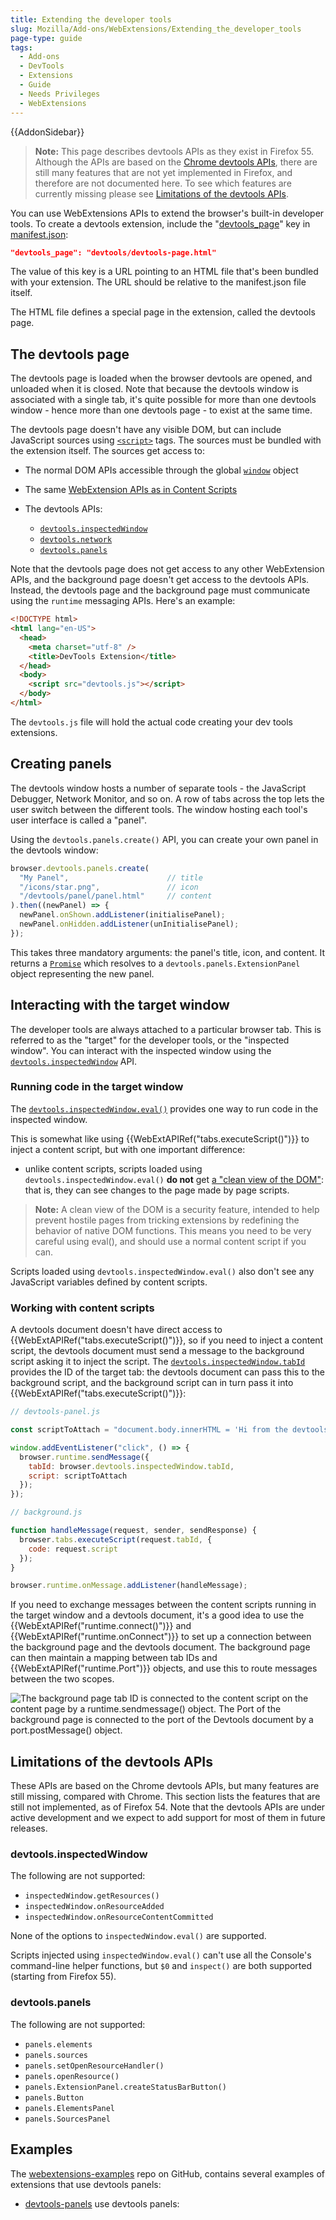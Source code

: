 ```yaml
---
title: Extending the developer tools
slug: Mozilla/Add-ons/WebExtensions/Extending_the_developer_tools
page-type: guide
tags:
  - Add-ons
  - DevTools
  - Extensions
  - Guide
  - Needs Privileges
  - WebExtensions
---
```


{{AddonSidebar}}

> **Note:** This page describes devtools APIs as they exist in Firefox 55. Although the APIs are based on the [Chrome devtools APIs](https://developer.chrome.com/docs/extensions/mv3/devtools/), there are still many features that are not yet implemented in Firefox, and therefore are not documented here. To see which features are currently missing please see [Limitations of the devtools APIs](#limitations_of_the_devtools_apis).

You can use WebExtensions APIs to extend the browser's built-in developer tools. To create a devtools extension, include the "[devtools_page](/en-US/docs/Mozilla/Add-ons/WebExtensions/manifest.json/devtools_page)" key in [manifest.json](/en-US/docs/Mozilla/Add-ons/WebExtensions/manifest.json):

```json
"devtools_page": "devtools/devtools-page.html"
```

The value of this key is a URL pointing to an HTML file that's been bundled with your extension. The URL should be relative to the manifest.json file itself.

The HTML file defines a special page in the extension, called the devtools page.

## The devtools page

The devtools page is loaded when the browser devtools are opened, and unloaded when it is closed. Note that because the devtools window is associated with a single tab, it's quite possible for more than one devtools window - hence more than one devtools page - to exist at the same time.

The devtools page doesn't have any visible DOM, but can include JavaScript sources using [`<script>`](/en-US/docs/Web/HTML/Element/script) tags. The sources must be bundled with the extension itself. The sources get access to:

- The normal DOM APIs accessible through the global [`window`](/en-US/docs/Web/API/Window) object
- The same [WebExtension APIs as in Content Scripts](/en-US/docs/Mozilla/Add-ons/WebExtensions/Content_scripts#webextension_apis)
- The devtools APIs:

  - [`devtools.inspectedWindow`](/en-US/docs/Mozilla/Add-ons/WebExtensions/API/devtools/inspectedWindow)
  - [`devtools.network`](/en-US/docs/Mozilla/Add-ons/WebExtensions/API/devtools/network)
  - [`devtools.panels`](/en-US/docs/Mozilla/Add-ons/WebExtensions/API/devtools/panels)

Note that the devtools page does not get access to any other WebExtension APIs, and the background page doesn't get access to the devtools APIs. Instead, the devtools page and the background page must communicate using the `runtime` messaging APIs. Here's an example:

```html
<!DOCTYPE html>
<html lang="en-US">
  <head>
    <meta charset="utf-8" />
    <title>DevTools Extension</title>
  </head>
  <body>
    <script src="devtools.js"></script>
  </body>
</html>
```

The `devtools.js` file will hold the actual code creating your dev tools extensions.

## Creating panels

The devtools window hosts a number of separate tools - the JavaScript Debugger, Network Monitor, and so on. A row of tabs across the top lets the user switch between the different tools. The window hosting each tool's user interface is called a "panel".

Using the `devtools.panels.create()` API, you can create your own panel in the devtools window:

```js
browser.devtools.panels.create(
  "My Panel",                      // title
  "/icons/star.png",               // icon
  "/devtools/panel/panel.html"     // content
).then((newPanel) => {
  newPanel.onShown.addListener(initialisePanel);
  newPanel.onHidden.addListener(unInitialisePanel);
});
```

This takes three mandatory arguments: the panel's title, icon, and content. It returns a [`Promise`](/en-US/docs/Web/JavaScript/Reference/Global_Objects/Promise) which resolves to a `devtools.panels.ExtensionPanel` object representing the new panel.

## Interacting with the target window

The developer tools are always attached to a particular browser tab. This is referred to as the "target" for the developer tools, or the "inspected window". You can interact with the inspected window using the [`devtools.inspectedWindow`](/en-US/docs/Mozilla/Add-ons/WebExtensions/API/devtools/inspectedWindow) API.

### Running code in the target window

The [`devtools.inspectedWindow.eval()`](/en-US/docs/Mozilla/Add-ons/WebExtensions/API/devtools/inspectedWindow/eval) provides one way to run code in the inspected window.

This is somewhat like using {{WebExtAPIRef("tabs.executeScript()")}} to inject a content script, but with one important difference:

- unlike content scripts, scripts loaded using `devtools.inspectedWindow.eval()` **do not** get [a "clean view of the DOM"](/en-US/docs/Mozilla/Add-ons/WebExtensions/Content_scripts#dom_access): that is, they can see changes to the page made by page scripts.

> **Note:** A clean view of the DOM is a security feature, intended to help prevent hostile pages from tricking extensions by redefining the behavior of native DOM functions. This means you need to be very careful using eval(), and should use a normal content script if you can.

Scripts loaded using `devtools.inspectedWindow.eval()` also don't see any JavaScript variables defined by content scripts.

### Working with content scripts

A devtools document doesn't have direct access to {{WebExtAPIRef("tabs.executeScript()")}}, so if you need to inject a content script, the devtools document must send a message to the background script asking it to inject the script. The [`devtools.inspectedWindow.tabId`](/en-US/docs/Mozilla/Add-ons/WebExtensions/API/devtools/inspectedWindow/tabId) provides the ID of the target tab: the devtools document can pass this to the background script, and the background script can in turn pass it into {{WebExtAPIRef("tabs.executeScript()")}}:

```js
// devtools-panel.js

const scriptToAttach = "document.body.innerHTML = 'Hi from the devtools';";

window.addEventListener("click", () => {
  browser.runtime.sendMessage({
    tabId: browser.devtools.inspectedWindow.tabId,
    script: scriptToAttach
  });
});
```

```js
// background.js

function handleMessage(request, sender, sendResponse) {
  browser.tabs.executeScript(request.tabId, {
    code: request.script
  });
}

browser.runtime.onMessage.addListener(handleMessage);
```

If you need to exchange messages between the content scripts running in the target window and a devtools document, it's a good idea to use the {{WebExtAPIRef("runtime.connect()")}} and {{WebExtAPIRef("runtime.onConnect")}} to set up a connection between the background page and the devtools document. The background page can then maintain a mapping between tab IDs and {{WebExtAPIRef("runtime.Port")}} objects, and use this to route messages between the two scopes.

![The background page tab ID is connected to the content script on the content page by a runtime.sendmessage() object. The Port of the background page is connected to the port of the Devtools document by a port.postMessage() object.](devtools-content-scripts.png)

## Limitations of the devtools APIs

These APIs are based on the Chrome devtools APIs, but many features are still missing, compared with Chrome. This section lists the features that are still not implemented, as of Firefox 54. Note that the devtools APIs are under active development and we expect to add support for most of them in future releases.

### devtools.inspectedWindow

The following are not supported:

- `inspectedWindow.getResources()`
- `inspectedWindow.onResourceAdded`
- `inspectedWindow.onResourceContentCommitted`

None of the options to `inspectedWindow.eval()` are supported.

Scripts injected using `inspectedWindow.eval()` can't use all the Console's command-line helper functions, but `$0` and `inspect()` are both supported (starting from Firefox 55).

### devtools.panels

The following are not supported:

- `panels.elements`
- `panels.sources`
- `panels.setOpenResourceHandler()`
- `panels.openResource()`
- `panels.ExtensionPanel.createStatusBarButton()`
- `panels.Button`
- `panels.ElementsPanel`
- `panels.SourcesPanel`

## Examples

The [webextensions-examples](https://github.com/mdn/webextensions-examples) repo on GitHub, contains several examples of extensions that use devtools panels:

- [devtools-panels](https://github.com/mdn/webextensions-examples/tree/master/devtools-panels) use devtools panels:
